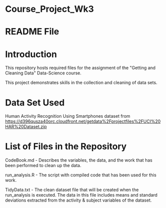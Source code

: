 # Course_Project_Wk3

# README File

# Introduction

This repository hosts required files for the assignment of the "Getting and Cleaning Data" Data-Science course.

This project demonstrates skills in the collection and cleaning of data sets.
 
# Data Set Used

Human Activity Recognition Using Smartphones dataset from https://d396qusza40orc.cloudfront.net/getdata%2Fprojectfiles%2FUCI%20HAR%20Dataset.zip 


# List of Files in the Repository

CodeBook.md -  Describes the variables, the data, and the work that has been performed to clean up the data.

run_analysis.R  -  The script with compiled code that has been used for this work. 

TidyData.txt - The clean dataset file that will be created when the run_analysis is executed. The data in this file includes means and standard deviations extracted from the activity & subject variables of the dataset.

